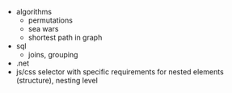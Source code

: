 * algorithms
  * permutations
  * sea wars
  * shortest path in graph
* sql
  * joins, grouping
* .net
* js/css selector with specific requirements for nested elements (structure), nesting level

